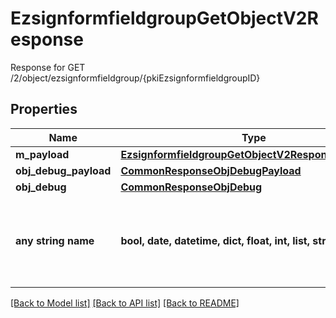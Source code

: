 # EzsignformfieldgroupGetObjectV2Response

Response for GET /2/object/ezsignformfieldgroup/{pkiEzsignformfieldgroupID}

## Properties
Name | Type | Description | Notes
------------ | ------------- | ------------- | -------------
**m_payload** | [**EzsignformfieldgroupGetObjectV2ResponseMPayload**](EzsignformfieldgroupGetObjectV2ResponseMPayload.md) |  | 
**obj_debug_payload** | [**CommonResponseObjDebugPayload**](CommonResponseObjDebugPayload.md) |  | [optional] 
**obj_debug** | [**CommonResponseObjDebug**](CommonResponseObjDebug.md) |  | [optional] 
**any string name** | **bool, date, datetime, dict, float, int, list, str, none_type** | any string name can be used but the value must be the correct type | [optional]

[[Back to Model list]](../README.md#documentation-for-models) [[Back to API list]](../README.md#documentation-for-api-endpoints) [[Back to README]](../README.md)


